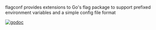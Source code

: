 flagconf provides extensions to Go's flag package to support prefixed environment variables and a simple config file format

[![godoc](https://img.shields.io/badge/pkg.go.dev-doc-blue)](http://pkg.go.dev/go.senan.xyz/flagconf)

